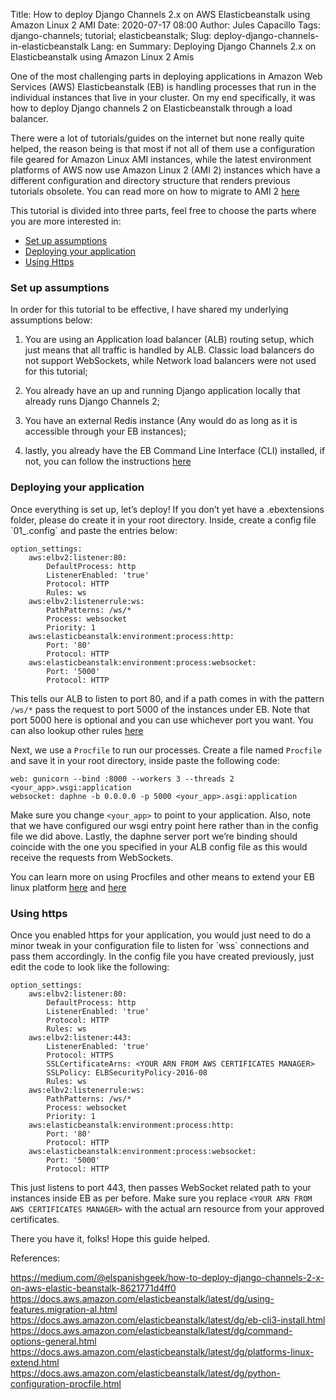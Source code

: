 Title: How to deploy Django Channels 2.x on AWS Elasticbeanstalk using Amazon Linux 2 AMI 
Date: 2020-07-17 08:00
Author: Jules Capacillo
Tags: django-channels; tutorial; elasticbeanstalk;
Slug: deploy-django-channels-in-elasticbeanstalk
Lang: en
Summary: Deploying Django Channels 2.x on Elasticbeanstalk using Amazon Linux 2 Amis

One of the most challenging parts in deploying applications in Amazon Web Services (AWS) Elasticbeanstalk (EB) is handling processes that run in the individual instances that live in your cluster. On my end specifically, it was how to deploy Django channels 2 on Elasticbeanstalk through a load balancer.

There were a lot of tutorials/guides on the internet but none really quite helped, the reason being is that most if not all of them use a configuration file geared for Amazon Linux AMI instances, while the latest environment platforms of AWS now use Amazon Linux 2 (AMI 2) instances which have a different configuration and directory structure that renders previous tutorials obsolete. You can read more on how to migrate to AMI 2 <a href="https://docs.aws.amazon.com/elasticbeanstalk/latest/dg/using-features.migration-al.html" target="_blank">here</a>

This tutorial is divided into three parts, feel free to choose the parts where you are more interested in:

- <a href="#assumptions">Set up assumptions</a>
- <a href="#deployment">Deploying your application</a>
- <a href="#using_https">Using Https</a>


<h3><a id="assumptions"></a>Set up assumptions</h3>
In order for this tutorial to be effective, I have shared my underlying assumptions below:

1. You are using an Application load balancer (ALB) routing setup, which just means that all traffic is handled by ALB. Classic load balancers do not support WebSockets, while Network load balancers were not used for this tutorial;

2. You already have an up and running Django application locally that already runs Django Channels 2;

3. You have an external Redis instance (Any would do as long as it is accessible through your EB instances);

4. lastly, you already have the EB Command Line Interface (CLI) installed, if not, you can follow the instructions <a href="https://docs.aws.amazon.com/elasticbeanstalk/latest/dg/eb-cli3-install.html" target="_blank">here</a> 


<h3><a id="deployment"></a>Deploying your application</h3>
Once everything is set up, let’s deploy! If you don’t yet have a .ebextensions folder, please do create it in your root directory. Inside, create a config file `01_<your_custom_name>.config` and paste the entries below:

    option_settings:
        aws:elbv2:listener:80:
            DefaultProcess: http
            ListenerEnabled: 'true'
            Protocol: HTTP
            Rules: ws
        aws:elbv2:listenerrule:ws:
            PathPatterns: /ws/*
            Process: websocket
            Priority: 1
        aws:elasticbeanstalk:environment:process:http:
            Port: '80'
            Protocol: HTTP
        aws:elasticbeanstalk:environment:process:websocket:
            Port: '5000'
            Protocol: HTTP

This tells our ALB to listen to port 80, and if a path comes in with the pattern `/ws/*` pass the request to port 5000 of the instances under EB. Note that port 5000 here is optional and you can use whichever port you want. You can also lookup other rules <a href="https://docs.aws.amazon.com/elasticbeanstalk/latest/dg/command-options-general.html" target="_blank">here</a> 

Next, we use a `Procfile` to run our processes. Create a file named `Procfile` and save it in your root directory, inside paste the following code:

    web: gunicorn --bind :8000 --workers 3 --threads 2 <your_app>.wsgi:application
    websocket: daphne -b 0.0.0.0 -p 5000 <your_app>.asgi:application


Make sure you change `<your_app>` to point to your application. Also, note that we have configured our wsgi entry point here rather than in the config file we did above. Lastly, the daphne server port we’re binding should coincide with the one you specified in your ALB config file as this would receive the requests from WebSockets.

You can learn more on using Procfiles and other means to extend your EB linux platform <a href="https://docs.aws.amazon.com/elasticbeanstalk/latest/dg/platforms-linux-extend.html" target="_blank">here</a> and <a href="(https://docs.aws.amazon.com/elasticbeanstalk/latest/dg/python-configuration-procfile.html" target="_blank">here</a> 


<h3><a id="using_https"></a>Using https</h3>
Once you enabled https for your application, you would just need to do a minor tweak in your configuration file to listen for `wss` connections and pass them accordingly. In the config file you have created previously, just edit the code to look like the following:

    option_settings:
        aws:elbv2:listener:80:
            DefaultProcess: http
            ListenerEnabled: 'true'
            Protocol: HTTP
            Rules: ws
        aws:elbv2:listener:443:
            ListenerEnabled: 'true'
            Protocol: HTTPS
            SSLCertificateArns: <YOUR ARN FROM AWS CERTIFICATES MANAGER>
            SSLPolicy: ELBSecurityPolicy-2016-08
            Rules: ws
        aws:elbv2:listenerrule:ws:
            PathPatterns: /ws/*
            Process: websocket
            Priority: 1
        aws:elasticbeanstalk:environment:process:http:
            Port: '80'
            Protocol: HTTP
        aws:elasticbeanstalk:environment:process:websocket:
            Port: '5000'
            Protocol: HTTP


This just listens to port 443, then passes WebSocket related path to your instances inside EB as per before.  Make sure you replace `<YOUR ARN FROM AWS CERTIFICATES MANAGER>` with the actual arn resource from your approved certificates. 


There you have it, folks! Hope this guide helped.


References:

https://medium.com/@elspanishgeek/how-to-deploy-django-channels-2-x-on-aws-elastic-beanstalk-8621771d4ff0
https://docs.aws.amazon.com/elasticbeanstalk/latest/dg/using-features.migration-al.html
https://docs.aws.amazon.com/elasticbeanstalk/latest/dg/eb-cli3-install.html
https://docs.aws.amazon.com/elasticbeanstalk/latest/dg/command-options-general.html
https://docs.aws.amazon.com/elasticbeanstalk/latest/dg/platforms-linux-extend.html
https://docs.aws.amazon.com/elasticbeanstalk/latest/dg/python-configuration-procfile.html